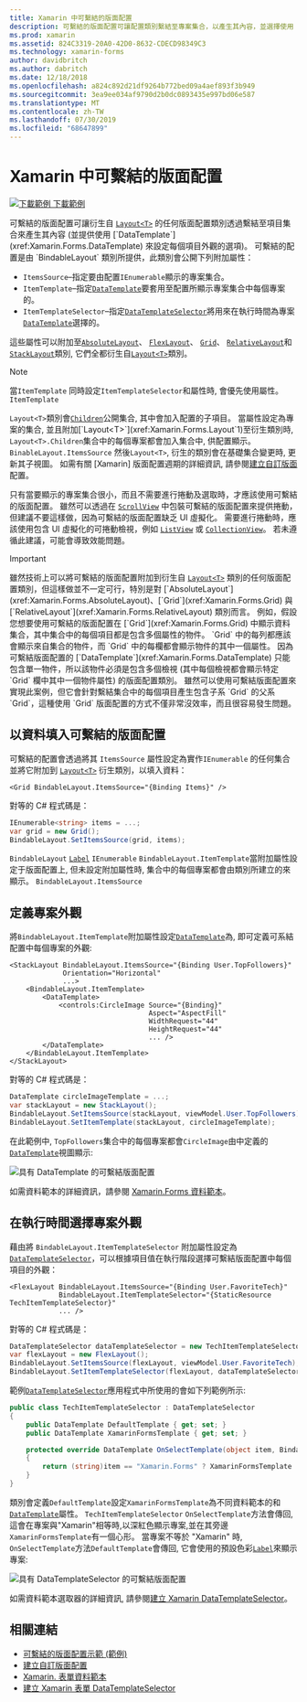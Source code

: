 ```yaml
---
title: Xamarin 中可繫結的版面配置
description: 可繫結的版面配置可讓配置類別繫結至專案集合，以產生其內容，並選擇使用 DataTemplate 來設定每個專案的外觀。
ms.prod: xamarin
ms.assetid: 824C3319-20A0-42D0-8632-CDECD98349C3
ms.technology: xamarin-forms
author: davidbritch
ms.author: dabritch
ms.date: 12/18/2018
ms.openlocfilehash: a824c892d21df9264b772bed09a4aef893f3b949
ms.sourcegitcommit: 3ea9ee034af9790d2b0dc0893435e997bd06e587
ms.translationtype: MT
ms.contentlocale: zh-TW
ms.lasthandoff: 07/30/2019
ms.locfileid: "68647899"
---
```

# <a name="bindable-layouts-in-xamarinforms"></a>Xamarin 中可繫結的版面配置

[![下載範例](~/media/shared/download.png) 下載範例](https://docs.microsoft.com/samples/xamarin/xamarin-forms-samples/userinterface-bindablelayouts)

可繫結的版面配置可讓衍生自 [`Layout<T>`](xref:Xamarin.Forms.Layout`1) 的任何版面配置類別透過繫結至項目集合來產生其內容 (並提供使用 [`DataTemplate`](xref:Xamarin.Forms.DataTemplate) 來設定每個項目外觀的選項)。 可繫結的配置是由 `BindableLayout` 類別所提供，此類別會公開下列附加屬性：

- `ItemsSource`–指定要由配置`IEnumerable`顯示的專案集合。
- `ItemTemplate`–指定[`DataTemplate`](xref:Xamarin.Forms.DataTemplate)要套用至配置所顯示專案集合中每個專案的。
- `ItemTemplateSelector`–指定[`DataTemplateSelector`](xref:Xamarin.Forms.DataTemplateSelector)將用來在執行時間為專案[`DataTemplate`](xref:Xamarin.Forms.DataTemplate)選擇的。

這些屬性可以附加至[`AbsoluteLayout`](xref:Xamarin.Forms.AbsoluteLayout)、 [`FlexLayout`](xref:Xamarin.Forms.FlexLayout)、 [`Grid`](xref:Xamarin.Forms.Grid)、 [`RelativeLayout`](xref:Xamarin.Forms.RelativeLayout)和[`StackLayout`](xref:Xamarin.Forms.StackLayout)類別, 它們全都衍生自[`Layout<T>`](xref:Xamarin.Forms.Layout`1)類別。

> [!NOTE]
> 當`ItemTemplate` 同時設定`ItemTemplateSelector`和屬性時, 會優先使用屬性。 `ItemTemplate`

`Layout<T>`類別會[`Children`](xref:Xamarin.Forms.Layout`1.Children)公開集合, 其中會加入配置的子項目。 當屬性設定為專案的集合, 並且附加[`Layout<T>`](xref:Xamarin.Forms.Layout`1)至衍生類別時, `Layout<T>.Children`集合中的每個專案都會加入集合中, 供配置顯示。 `BinableLayout.ItemsSource` 然後`Layout<T>`, 衍生的類別會在基礎集合變更時, 更新其子視圖。 如需有關 [Xamarin] 版面配置週期的詳細資訊, 請參閱[建立自訂版面](~/xamarin-forms/user-interface/layouts/custom.md)配置。

只有當要顯示的專案集合很小，而且不需要進行捲動及選取時，才應該使用可繫結的版面配置。 雖然可以透過在 [`ScrollView`](xref:Xamarin.Forms.ScrollView) 中包裝可繫結的版面配置來提供捲動，但建議不要這樣做，因為可繫結的版面配置缺乏 UI 虛擬化。 需要進行捲動時，應該使用包含 UI 虛擬化的可捲動檢視，例如 [`ListView`](xref:Xamarin.Forms.ListView) 或 [`CollectionView`](xref:Xamarin.Forms.CollectionView)。 若未遵循此建議，可能會導致效能問題。

> [!IMPORTANT]
>雖然技術上可以將可繫結的版面配置附加到衍生自 [`Layout<T>`](xref:Xamarin.Forms.Layout`1) 類別的任何版面配置類別，但這樣做並不一定可行，特別是對 [`AbsoluteLayout`](xref:Xamarin.Forms.AbsoluteLayout)、[`Grid`](xref:Xamarin.Forms.Grid) 與 [`RelativeLayout`](xref:Xamarin.Forms.RelativeLayout) 類別而言。 例如，假設您想要使用可繫結的版面配置在 [`Grid`](xref:Xamarin.Forms.Grid) 中顯示資料集合，其中集合中的每個項目都是包含多個屬性的物件。 `Grid` 中的每列都應該會顯示來自集合的物件，而 `Grid` 中的每欄都會顯示物件的其中一個屬性。 因為可繫結版面配置的 [`DataTemplate`](xref:Xamarin.Forms.DataTemplate) 只能包含單一物件，所以該物件必須是包含多個檢視 (其中每個檢視都會顯示特定 `Grid` 欄中其中一個物件屬性) 的版面配置類別。 雖然可以使用可繫結版面配置來實現此案例，但它會針對繫結集合中的每個項目產生包含子系 `Grid` 的父系 `Grid`，這種使用 `Grid` 版面配置的方式不僅非常沒效率，而且很容易發生問題。

## <a name="populating-a-bindable-layout-with-data"></a>以資料填入可繫結的版面配置

可繫結的配置會透過將其 `ItemsSource` 屬性設定為實作`IEnumerable` 的任何集合並將它附加到 [`Layout<T>`](xref:Xamarin.Forms.Layout`1) 衍生類別，以填入資料：

```xaml
<Grid BindableLayout.ItemsSource="{Binding Items}" />
```

對等的 C# 程式碼是：

```csharp
IEnumerable<string> items = ...;
var grid = new Grid();
BindableLayout.SetItemsSource(grid, items);
```

`BindableLayout` [`Label`](xref:Xamarin.Forms.Label) `IEnumerable` `BindableLayout.ItemTemplate`當附加屬性設定于版面配置上, 但未設定附加屬性時, 集合中的每個專案都會由類別所建立的來顯示。 `BindableLayout.ItemsSource`

## <a name="defining-item-appearance"></a>定義專案外觀

將`BindableLayout.ItemTemplate`附加屬性設定[`DataTemplate`](xref:Xamarin.Forms.DataTemplate)為, 即可定義可系結配置中每個專案的外觀:

```xaml
<StackLayout BindableLayout.ItemsSource="{Binding User.TopFollowers}"
             Orientation="Horizontal"
             ...>
    <BindableLayout.ItemTemplate>
        <DataTemplate>
            <controls:CircleImage Source="{Binding}"
                                  Aspect="AspectFill"
                                  WidthRequest="44"
                                  HeightRequest="44"
                                  ... />
        </DataTemplate>
    </BindableLayout.ItemTemplate>
</StackLayout>
```

對等的 C# 程式碼是：

```csharp
DataTemplate circleImageTemplate = ...;
var stackLayout = new StackLayout();
BindableLayout.SetItemsSource(stackLayout, viewModel.User.TopFollowers);
BindableLayout.SetItemTemplate(stackLayout, circleImageTemplate);
```

在此範例中, `TopFollowers`集合中的每個專案都會`CircleImage`由中定義的[`DataTemplate`](xref:Xamarin.Forms.DataTemplate)視圖顯示:

![具有 DataTemplate 的可繫結版面配置](bindable-layouts-images/top-followers.png "具有資料範本的可繫結版面配置")

如需資料範本的詳細資訊，請參閱 [Xamarin.Forms 資料範本](~/xamarin-forms/app-fundamentals/templates/data-templates/index.md)。

## <a name="choosing-item-appearance-at-runtime"></a>在執行時間選擇專案外觀

藉由將 `BindableLayout.ItemTemplateSelector` 附加屬性設定為 [`DataTemplateSelector`](xref:Xamarin.Forms.DataTemplateSelector)，可以根據項目值在執行階段選擇可繫結版面配置中每個項目的外觀：

```xaml
<FlexLayout BindableLayout.ItemsSource="{Binding User.FavoriteTech}"
            BindableLayout.ItemTemplateSelector="{StaticResource TechItemTemplateSelector}"
            ... />
```

對等的 C# 程式碼是：

```csharp
DataTemplateSelector dataTemplateSelector = new TechItemTemplateSelector { ... };
var flexLayout = new FlexLayout();
BindableLayout.SetItemsSource(flexLayout, viewModel.User.FavoriteTech);
BindableLayout.SetItemTemplateSelector(flexLayout, dataTemplateSelector);
```

範例[`DataTemplateSelector`](xref:Xamarin.Forms.DataTemplateSelector)應用程式中所使用的會如下列範例所示:

```csharp
public class TechItemTemplateSelector : DataTemplateSelector
{
    public DataTemplate DefaultTemplate { get; set; }
    public DataTemplate XamarinFormsTemplate { get; set; }

    protected override DataTemplate OnSelectTemplate(object item, BindableObject container)
    {
        return (string)item == "Xamarin.Forms" ? XamarinFormsTemplate : DefaultTemplate;
    }
}
```

類別會定義`DefaultTemplate`設定`XamarinFormsTemplate`為不同資料範本的和[`DataTemplate`](xref:Xamarin.Forms.DataTemplate)屬性。 `TechItemTemplateSelector` `OnSelectTemplate`方法會傳回,這會在專案與"Xamarin"相等時,以深紅色顯示專案,並在其旁邊`XamarinFormsTemplate`有一個心形。 當專案不等於 "Xamarin" 時, `OnSelectTemplate`方法`DefaultTemplate`會傳回, 它會使用的預設色彩[`Label`](xref:Xamarin.Forms.Label)來顯示專案:

![具有 DataTemplateSelector 的可繫結版面配置](bindable-layouts-images/favorite-tech.png "具有資料範本選取器的可繫結版面配置")

如需資料範本選取器的詳細資訊, 請參閱[建立 Xamarin DataTemplateSelector](~/xamarin-forms/app-fundamentals/templates/data-templates/selector.md)。

## <a name="related-links"></a>相關連結

- [可繫結的版面配置示範 (範例)](https://docs.microsoft.com/samples/xamarin/xamarin-forms-samples/userinterface-bindablelayouts)
- [建立自訂版面配置](~/xamarin-forms/user-interface/layouts/custom.md)
- [Xamarin. 表單資料範本](~/xamarin-forms/app-fundamentals/templates/data-templates/index.md)
- [建立 Xamarin 表單 DataTemplateSelector](~/xamarin-forms/app-fundamentals/templates/data-templates/selector.md)
